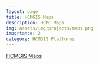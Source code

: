 ```yaml
---
layout: page
title: HCMGIS Maps
description: HCMC Maps
img: assets/img/projects/maps.png
importance: 2
category: HCMGIS Platforms
---
```


[HCMGIS Maps](https://maps.hcmgis.vn)